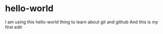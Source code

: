 # hello-world
I am using this hello-world thing to learn about git and github
And this is my first edit
